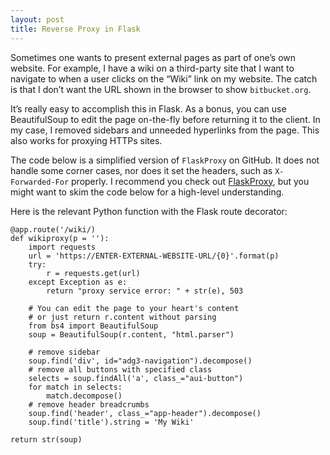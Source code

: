 ```yaml
---
layout: post
title: Reverse Proxy in Flask
---
```


Sometimes one wants to present external pages as part of one’s own website. 
For example, I have a wiki on a third-party site that I want to navigate to 
when a user clicks on the “Wiki” link on my website. The catch is that 
I don’t want the URL shown in the browser to show `bitbucket.org`. 

It’s really easy to accomplish this in Flask. As a bonus, you can use 
BeautifulSoup to edit the page on-the-fly before returning it to the client. 
In my case, I removed sidebars and unneeded hyperlinks from the page.
This also works for proxying HTTPs sites.

The code below is a simplified version of `FlaskProxy` on GitHub.
It does not handle some corner cases, nor does it set the headers,
such as `X-Forwarded-For` properly. I recommend you check out
[FlaskProxy](https://github.com/tushar-mohan/flaskproxy), 
but you might want to skim the code below for a high-level understanding.

Here is the relevant Python function with the Flask route decorator:

```
@app.route('/wiki/)
def wikiproxy(p = ''):
    import requests
    url = 'https://ENTER-EXTERNAL-WEBSITE-URL/{0}'.format(p)
    try:
        r = requests.get(url)
    except Exception as e:
        return "proxy service error: " + str(e), 503

    # You can edit the page to your heart's content
    # or just return r.content without parsing
    from bs4 import BeautifulSoup
    soup = BeautifulSoup(r.content, "html.parser")

    # remove sidebar
    soup.find('div', id="adg3-navigation").decompose()
    # remove all buttons with specified class
    selects = soup.findAll('a', class_="aui-button")
    for match in selects:
        match.decompose()
    # remove header breadcrumbs
    soup.find('header', class_="app-header").decompose()
    soup.find('title').string = 'My Wiki'

return str(soup)
```
